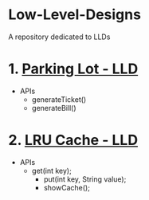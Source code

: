 # Low-Level-Designs
A repository dedicated to LLDs


# 1. [Parking Lot - LLD](https://github.com/SabbitRex/Low-Level-Designs/tree/main/src/main/java/com/sabbitrex/lowleveldesigns/parkinglot)
  - APIs
     - generateTicket()
     - generateBill()
   
# 2. [LRU Cache - LLD](https://github.com/SabbitRex/Low-Level-Designs/tree/main/src/main/java/com/sabbitrex/lowleveldesigns/lrucache)
  - APIs
     - get(int key);
	   - put(int key, String value);
	   - showCache();
